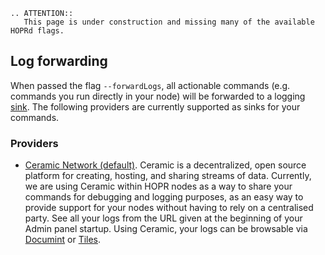 ```eval_rst
.. ATTENTION::
   This page is under construction and missing many of the available HOPRd flags.
```

## Log forwarding

When passed the flag `--forwardLogs`, all actionable commands (e.g. commands you run directly in your node) will be forwarded to a logging [sink](<https://en.wikipedia.org/wiki/Sink_(computing)>). The following providers are currently supported as sinks for your commands.

### Providers

- [Ceramic Network (default)](https://ceramic.network/). Ceramic is a decentralized, open source platform for creating, hosting, and sharing streams of data. Currently, we are using Ceramic within HOPR nodes as a way to share your commands for debugging and logging purposes, as an easy way to provide support for your nodes without having to rely on a centralised party. See all your logs from the URL given at the beginning of your Admin panel startup. Using Ceramic, your logs can be browsable via [Documint](https://documint.net/) or [Tiles](https://tiles.ceramic.community/).
